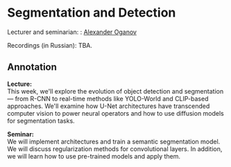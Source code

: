 # Segmentation and Detection

Lecturer and seminarian: : [Alexander Oganov](https://www.hse.ru/org/persons/956617478/)

Recordings (in Russian): TBA.

## Annotation

**Lecture:**  
This week, we'll explore the evolution of object detection and segmentation — from R-CNN to real-time methods like YOLO-World and CLIP-based approaches. We'll examine how U-Net architectures have transcended computer vision to power neural operators and how to use diffusion models for segmentation tasks.

**Seminar:**  
We will implement architectures and train a semantic segmentation model. We will discuss regularization methods for convolutional layers. In addition, we will learn how to use pre-trained models and apply them.